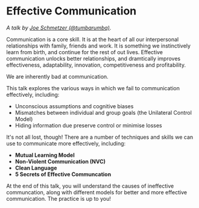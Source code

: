 # Effective Communication

*A talk  by [Joe Schmetzer (@tumbarumba)](https://exubero.com/).*

Communication is a core skill. It is at the heart of all our interpersonal relationships with family, friends and work. It is something we instinctively learn from birth, and continue for the rest of out lives. Effective communication unlocks better relationships, and dramtically improves effectiveness, adaptability, innovation, competitiveness and profitability.

We are inherently bad at communication.

This talk explores the various ways in which we fail to communication effectively, including:
* Unconscious assumptions and cognitive biases
* Mismatches between individual and group goals (the Unilateral Control Model)
* Hiding information due preserve control or minimise losses

It's not all lost, though! There are a number of techniques and skills we can use to communicate more effectively, including:
* **Mutual Learning Model**
* **Non-Violent Communication (NVC)**
* **Clean Language**
* **5 Secrets of Effective Communcation**

At the end of this talk, you will understand the causes of ineffective communcation, along with different models for better and more effective communication. The practice is up to you!
